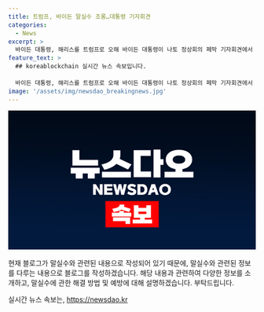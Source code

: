 ```yaml
---
title: 트럼프, 바이든 말실수 조롱…대통령 기자회견
categories:
  - News
excerpt: >
  바이든 대통령, 해리스를 트럼프로 오해 바이든 대통령이 나토 정상회의 페막 기자회견에서 해리스 부통령을 실수로 트럼프 부통령이라고 부르며 말실수를 범했다. 이어 바이든 대통령은 우크라이나 지원을 위한 협약 행사에서도 볼로디미르 젤렌스키 우크라이나 대통령을 블라디미르 푸틴 러시아 대통령으로 소개하는 실수를 저질렀지만, 재빨리 정정했다. 이에 트럼프 전 대통령은 소셜미디어를 통해 바이든 대통령을 조롱하며 논란을 불러일으켰다.
feature_text: >
  ## koreablockchain 실시간 뉴스 속보입니다.

  바이든 대통령, 해리스를 트럼프로 오해 바이든 대통령이 나토 정상회의 페막 기자회견에서 해리스 부통령을 실수로 트럼프 부통령이라고 부르며 말실수를 범했다. 이어 바이든 대통령은 우크라이나 지원을 위한 협약 행사에서도 볼로디미르 젤렌스키 우크라이나 대통령을 블라디미르 푸틴 러시아 대통령으로 소개하는 실수를 저질렀지만, 재빨리 정정했다. 이에 트럼프 전 대통령은 소셜미디어를 통해 바이든 대통령을 조롱하며 논란을 불러일으켰다.
image: '/assets/img/newsdao_breakingnews.jpg'
---
```


<p><img src="/assets/img/newsdao_breakingnews.jpg" alt="koreablockchain 속보" /></p>

<p>현재 블로그가 말실수와 관련된 내용으로 작성되어 있기 때문에, 말실수와 관련된 정보를 다루는 내용으로 블로그를 작성하겠습니다. 해당 내용과 관련하여 다양한 정보를 소개하고, 말실수에 관한 해결 방법 및 예방에 대해 설명하겠습니다. 부탁드립니다.</p>
실시간 뉴스 속보는, <a href="https://newsdao.kr" rel="dofollow">https://newsdao.kr</a>



